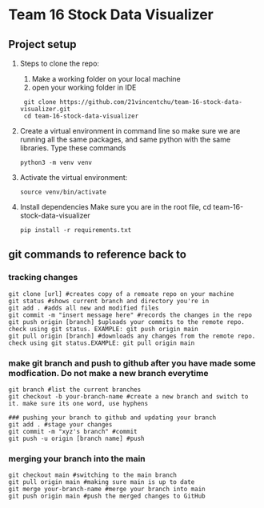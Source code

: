 # Team 16 Stock Data Visualizer
## Project setup

1. Steps to clone the repo:
   
    1. Make a working folder on your local machine
    2. open your working folder in IDE
       
   ```
    git clone https://github.com/21vincentchu/team-16-stock-data-visualizer.git
    cd team-16-stock-data-visualizer
   ``` 

3. Create a virtual environment in command line so make sure we are running all the same packages, and same python with the same libraries. Type these commands
   ```
   python3 -m venv venv
   ```

6. Activate the virtual environment:
     ```
   source venv/bin/activate
     ```

8. Install dependencies
    Make sure you are in the root file, cd team-16-stock-data-visualizer 
    ```
   pip install -r requirements.txt
    ```

    
## git commands to reference back to
### tracking changes 
```
git clone [url] #creates copy of a remoate repo on your machine
git status #shows current branch and directory you're in
git add . #adds all new and modified files
git commit -m "insert message here" #records the changes in the repo
git push origin [branch] $uploads your commits to the remote repo. check using git status. EXAMPLE: git push origin main
git pull origin [branch] #downloads any changes from the remote repo. check using git status.EXAMPLE: git pull origin main

```

### make git branch and push to github after you have made some modfication. Do not make a new branch everytime
```
git branch #list the current branches
git checkout -b your-branch-name #create a new branch and switch to it. make sure its one word, use hyphens

### pushing your branch to github and updating your branch
git add . #stage your changes
git commit -m "xyz's branch" #commit
git push -u origin [branch name] #push

```
### merging your branch into the main
```
git checkout main #switching to the main branch
git pull origin main #making sure main is up to date
git merge your-branch-name #merge your branch into main
git push origin main #push the merged changes to GitHub

```
